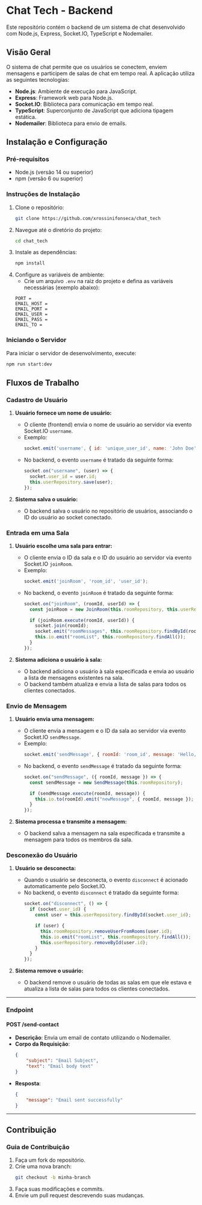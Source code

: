 # Chat Tech - Backend

Este repositório contém o backend de um sistema de chat desenvolvido com Node.js, Express, Socket.IO, TypeScript e Nodemailer.


## Visão Geral

O sistema de chat permite que os usuários se conectem, enviem mensagens e participem de salas de chat em tempo real. A aplicação utiliza as seguintes tecnologias:

- **Node.js**: Ambiente de execução para JavaScript.
- **Express**: Framework web para Node.js.
- **Socket.IO**: Biblioteca para comunicação em tempo real.
- **TypeScript**: Superconjunto de JavaScript que adiciona tipagem estática.
- **Nodemailer**: Biblioteca para envio de emails.

## Instalação e Configuração

### Pré-requisitos

- Node.js (versão 14 ou superior)
- npm (versão 6 ou superior)

### Instruções de Instalação

1. Clone o repositório:
    ```bash
    git clone https://github.com/xrossinifonseca/chat_tech
    ```
2. Navegue até o diretório do projeto:
    ```bash
    cd chat_tech
    ```
3. Instale as dependências:
    ```bash
    npm install
    ```
4. Configure as variáveis de ambiente:
    - Crie um arquivo `.env` na raiz do projeto e defina as variáveis necessárias (exemplo abaixo):
    ```env
    PORT = 
    EMAIL_HOST = 
    EMAIL_PORT = 
    EMAIL_USER = 
    EMAIL_PASS =  
    EMAIL_TO = 
    ```

### Iniciando o Servidor

Para iniciar o servidor de desenvolvimento, execute:
```bash
npm run start:dev
```
## Fluxos de Trabalho

### Cadastro de Usuário

1. **Usuário fornece um nome de usuário:**
    - O cliente (frontend) envia o nome de usuário ao servidor via evento Socket.IO `username`.
    - Exemplo:
        ```javascript
        socket.emit('username', { id: 'unique_user_id', name: 'John Doe' });
        ```
    - No backend, o evento `username` é tratado da seguinte forma:
        ```typescript
        socket.on("username", (user) => {
          socket.user_id = user.id;
          this.userRepository.save(user);
        });
        ```

2. **Sistema salva o usuário:**
    - O backend salva o usuário no repositório de usuários, associando o ID do usuário ao socket conectado.

### Entrada em uma Sala

1. **Usuário escolhe uma sala para entrar:**
    - O cliente envia o ID da sala e o ID do usuário ao servidor via evento Socket.IO `joinRoom`.
    - Exemplo:
        ```javascript
        socket.emit('joinRoom', 'room_id', 'user_id');
        ```
    - No backend, o evento `joinRoom` é tratado da seguinte forma:
        ```typescript
        socket.on("joinRoom", (roomId, userId) => {
          const joinRoom = new JoinRoom(this.roomRepository, this.userRepository);

          if (joinRoom.execute(roomId, userId)) {
            socket.join(roomId);
            socket.emit("roomMessages", this.roomRepository.findById(roomId)?.messages);
            this.io.emit("roomList", this.roomRepository.findAll());
          }
        });
        ```

2. **Sistema adiciona o usuário à sala:**
    - O backend adiciona o usuário à sala especificada e envia ao usuário a lista de mensagens existentes na sala.
    - O backend também atualiza e envia a lista de salas para todos os clientes conectados.

### Envio de Mensagem

1. **Usuário envia uma mensagem:**
    - O cliente envia a mensagem e o ID da sala ao servidor via evento Socket.IO `sendMessage`.
    - Exemplo:
        ```javascript
        socket.emit('sendMessage', { roomId: 'room_id', message: 'Hello, World!' });
        ```
    - No backend, o evento `sendMessage` é tratado da seguinte forma:
        ```typescript
        socket.on("sendMessage", ({ roomId, message }) => {
          const sendMessage = new SendMessage(this.roomRepository);

          if (sendMessage.execute(roomId, message)) {
            this.io.to(roomId).emit("newMessage", { roomId, message });
          }
        });
        ```

2. **Sistema processa e transmite a mensagem:**
    - O backend salva a mensagem na sala especificada e transmite a mensagem para todos os membros da sala.

### Desconexão do Usuário

1. **Usuário se desconecta:**
    - Quando o usuário se desconecta, o evento `disconnect` é acionado automaticamente pelo Socket.IO.
    - No backend, o evento `disconnect` é tratado da seguinte forma:
        ```typescript
        socket.on("disconnect", () => {
          if (socket.user_id) {
            const user = this.userRepository.findById(socket.user_id);

            if (user) {
              this.roomRepository.removeUserFromRooms(user.id);
              this.io.emit("roomList", this.roomRepository.findAll());
              this.userRepository.removeById(user.id);
            }
          }
        });
        ```

2. **Sistema remove o usuário:**
    - O backend remove o usuário de todas as salas em que ele estava e atualiza a lista de salas para todos os clientes conectados.

---

### Endpoint

#### POST /send-contact

- **Descrição**: Envia um email de contato utilizando o Nodemailer.
- **Corpo da Requisição**:
    ```json
    {
        "subject": "Email Subject",
        "text": "Email body text"
    }
    ```
- **Resposta**:
    ```json
    {
        "message": "Email sent successfully"
    }
    ```

---

## Contribuição

### Guia de Contribuição

1. Faça um fork do repositório.
2. Crie uma nova branch:
    ```bash
    git checkout -b minha-branch
    ```
3. Faça suas modificações e commits.
4. Envie um pull request descrevendo suas mudanças.



